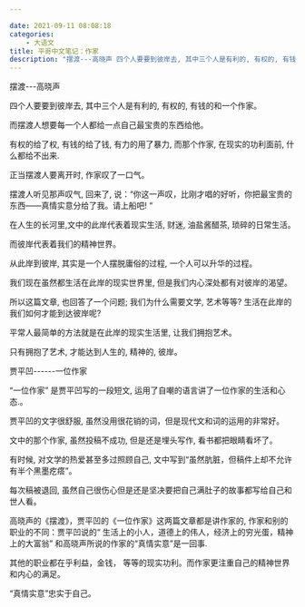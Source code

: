 ```yaml
---

date: 2021-09-11 08:08:18
categories:
    - 大语文
title: 平哥中文笔记：作家
description: "摆渡---高晓声 四个人要要到彼岸去, 其中三个人是有利的, 有权的, 有钱的和一个作家。 而摆渡人想要每一个人都给一点自己最宝贵的东西给他。 有权的给了权, 有钱的给了钱, 有力的用了暴力, 而那个..."
---
```


摆渡---高晓声

  


四个人要要到彼岸去, 其中三个人是有利的, 有权的, 有钱的和一个作家。

而摆渡人想要每一个人都给一点自己最宝贵的东西给他。

有权的给了权, 有钱的给了钱, 有力的用了暴力, 而那个作家, 在现实的功利面前, 什么都给不出来.

正当摆渡人要离开时, 作家叹了一口气。

摆渡人听见那声叹气, 回来了, 说：“你这一声叹，比刚才唱的好听，你把最宝贵的东西——真情实意分给了我。请上船吧! “

在人生的长河里,文中的此岸代表着现实生活, 财迷, 油盐酱醋茶, 琐碎的日常生活。

而彼岸代表着我们的精神世界。

从此岸到彼岸, 其实是一个人摆脱庸俗的过程, 一个人可以升华的过程。

我们现在虽然都生活在此岸的现实世界里, 但是我们内心深处都有对彼岸的渴望。

所以这篇文章, 也回答了一个问题; 我们为什么需要文学, 艺术等等? 生活在此岸的我们如何才能到达彼岸呢?

平常人最简单的方法就是在此岸的现实生活里, 让我们拥抱艺术。

只有拥抱了艺术, 才能达到人生的, 精神的, 彼岸。

  
  
  
  
  
  
  


贾平凹------一位作家

  


“一位作家” 是贾平凹写的一段短文, 运用了自嘲的语言讲了一位作家的生活和心态.。

贾平凹的文字很舒服, 虽然没用很花销的词，但是现代文和词的运用的非常好。

文中的那个作家, 虽然投稿不成功, 但是还是埋头写作, 看书都把眼睛看坏了。

有时候, 对文学的热爱甚至多过照顾自己, 文中写到“虽然肮脏，但稿件上却不允许有半个黑墨疙瘩”。

每次稿被退回, 虽然自己很伤心但是还是坚决要把自己满肚子的故事都写给自己和世人看。

  


高晓声的《摆渡》，贾平凹的《一位作家》这两篇文章都是讲作家的, 作家和别的职业的不同：贾平凹说的“ 生活上的小人，道德上的伟人，经济上的穷光蛋，精神上的大富翁” 和高晓声所说的作家的“真情实意”是一回事. 

其他的职业都在乎利益，金钱， 等等的现实功利。而作家更注重自己的精神世界和内心的满足。

“真情实意”忠实于自己。